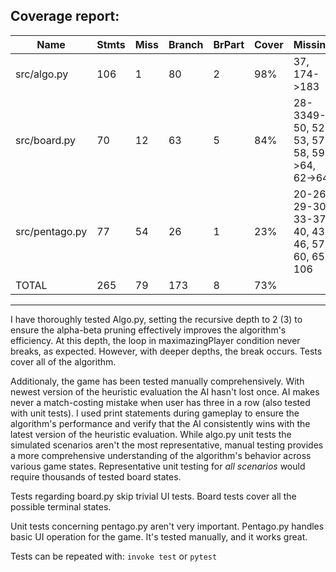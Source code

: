 ## Coverage report:
Name|Stmts|Miss|Branch|BrPart|Cover|Missing
---|---|---|---|---|---|---
src/algo.py  |     106   |  1 |  80  |   2  | 98% | 37, 174->183
src/board.py |     70    | 12 |  63  |   5  | 84% | 28-3349-50, 52-53, 57-58, 59->64, 62->64
src/pentago.py|    77    | 54 |  26  |   1  | 23% |20-26, 29-30, 33-37, 40, 43-46, 57-60, 65-106
TOTAL           |     265   |  79 |  173   |   8  |  73%
--------------------------------------------------------------

I have thoroughly tested Algo.py, setting the recursive depth to 2 (3) to ensure the alpha-beta pruning effectively improves the algorithm's efficiency. At this depth, the loop in maximazingPlayer condition never breaks, as expected. However, with deeper depths, the break occurs. Tests cover all of the algorithm. 

Additionaly, the game has been tested manually comprehensively. With newest version of the heuristic evaluation the AI hasn't lost once. AI makes never a match-costing mistake when user has three in a row (also tested with unit tests). I used print statements during gameplay to ensure the algorithm's performance and verify that the AI consistently wins with the latest version of the heuristic evaluation. While algo.py unit tests the simulated scenarios aren't the most representative, manual testing provides a more comprehensive understanding of the algorithm's behavior across various game states. Representative unit testing for *all scenarios* would require thousands of tested board states.

Tests regarding board.py skip trivial UI tests. Board tests cover all the possible terminal states.

Unit tests concerning pentago.py aren't very important. Pentago.py handles basic UI operation for the game. It's tested manually, and it works great.

Tests can be repeated with:
<code>invoke test</code> or <code>pytest</code>
